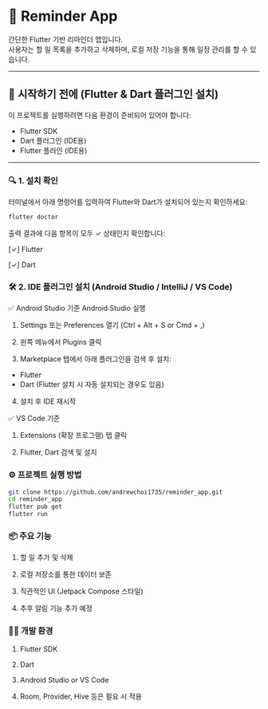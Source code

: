 # 📱 Reminder App

간단한 Flutter 기반 리마인더 앱입니다.  
사용자는 할 일 목록을 추가하고 삭제하며, 로컬 저장 기능을 통해 일정 관리를 할 수 있습니다.

---

## 🚀 시작하기 전에 (Flutter & Dart 플러그인 설치)

이 프로젝트를 실행하려면 다음 환경이 준비되어 있어야 합니다:

- Flutter SDK
- Dart 플러그인 (IDE용)
- Flutter 플러인 (IDE용)

---

### 🔍 1. 설치 확인

터미널에서 아래 명령어를 입력하여 Flutter와 Dart가 설치되어 있는지 확인하세요:

```bash
flutter doctor
```

출력 결과에 다음 항목이 모두 ✓ 상태인지 확인합니다:

[✓] Flutter

[✓] Dart



### 🛠 2. IDE 플러그인 설치 (Android Studio / IntelliJ / VS Code)
✅ Android Studio 기준
Android Studio 실행

1. Settings 또는 Preferences 열기 (Ctrl + Alt + S or Cmd + ,)

2. 왼쪽 메뉴에서 Plugins 클릭

3. Marketplace 탭에서 아래 플러그인을 검색 후 설치:
- Flutter
- Dart (Flutter 설치 시 자동 설치되는 경우도 있음)

4. 설치 후 IDE 재시작

✅ VS Code 기준
1. Extensions (확장 프로그램) 탭 클릭

2. Flutter, Dart 검색 및 설치


### ⚙️ 프로젝트 실행 방법
``` bash
git clone https://github.com/andrewchoi1735/reminder_app.git
cd reminder_app
flutter pub get
flutter run
```

### 📦 주요 기능
1. 할 일 추가 및 삭제

2. 로컬 저장소를 통한 데이터 보존

3. 직관적인 UI (Jetpack Compose 스타일)

4. 추후 알림 기능 추가 예정

### 🧑‍💻 개발 환경
1. Flutter SDK

2. Dart

3. Android Studio or VS Code

4. Room, Provider, Hive 등은 필요 시 적용
